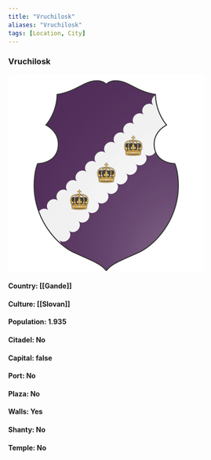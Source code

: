 ```yaml
---
title: "Vruchilosk"
aliases: "Vruchilosk"
tags: [Location, City]
---
```

### Vruchilosk
![](attachment/1ee21dc4d806b265287968d9c52b3424.svg)

#### Country: [[Gande]]

#### Culture: [[Slovan]]

#### Population: 1.935

#### Citadel: No

#### Capital: false

#### Port: No

#### Plaza: No

#### Walls: Yes

#### Shanty: No

#### Temple: No

